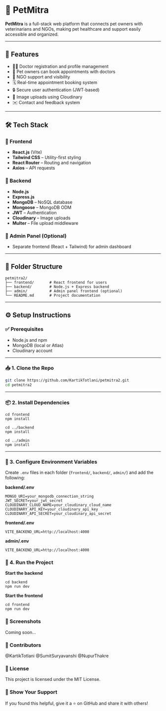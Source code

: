 # 🐾 PetMitra

**PetMitra** is a full-stack web platform that connects pet owners with veterinarians and NGOs, making pet healthcare and support easily accessible and organized.

---

## 🚀 Features

- 👨‍⚕️ Doctor registration and profile management  
- 🐶 Pet owners can book appointments with doctors  
- 🏥 NGO support and visibility  
- 🗓️ Real-time appointment booking system  
- 🔒 Secure user authentication (JWT-based)  
- 📸 Image uploads using Cloudinary  
- ✉️ Contact and feedback system  

---

## 🛠️ Tech Stack

### 🧠 Frontend

- **React.js** (Vite)
- **Tailwind CSS** – Utility-first styling
- **React Router** – Routing and navigation
- **Axios** – API requests

### 🔧 Backend

- **Node.js**
- **Express.js**
- **MongoDB** – NoSQL database
- **Mongoose** – MongoDB ODM
- **JWT** – Authentication
- **Cloudinary** – Image uploads
- **Multer** – File upload middleware

### 📁 Admin Panel (Optional)

- Separate frontend (React + Tailwind) for admin dashboard

---

## 📂 Folder Structure
```
petmitra2/
├── frontend/       # React frontend for users
├── backend/        # Node.js + Express backend
├── admin/          # Admin panel frontend (optional)
└── README.md       # Project documentation
```
---

## ⚙️ Setup Instructions

### ✅ Prerequisites

- Node.js and npm
- MongoDB (local or Atlas)
- Cloudinary account

---

### 📥 1. Clone the Repo

```bash
git clone https://github.com/KartikTotlani/petmitra2.git
cd petmitra2
```
---

### 📦 2. Install Dependencies
```
cd frontend
npm install

cd ../backend
npm install

cd ../admin
npm install
```

---

### 🔐 3. Configure Environment Variables

Create `.env` files in each folder (`frontend/`, `backend/`, `admin/`) and add the following:

**backend/.env**
```env
MONGO_URI=your_mongodb_connection_string
JWT_SECRET=your_jwt_secret
CLOUDINARY_CLOUD_NAME=your_cloudinary_cloud_name
CLOUDINARY_API_KEY=your_cloudinary_api_key
CLOUDINARY_API_SECRET=your_cloudinary_api_secret
```
**frontend/.env**
```
VITE_BACKEND_URL=http://localhost:4000
```
**admin/.env**
```
VITE_BACKEND_URL=http://localhost:4000
```

### 🧪 4. Run the Project
**Start the backend**
```
cd backend
npm run dev
```
**Start the frontend**
```
cd frontend
npm run dev
```
### 📸 Screenshots
Coming soon...

### 🤝 Contributors
@KartikTotlani
@SumitSuryavanshi
@NupurThakre

### 📄 License
This project is licensed under the MIT License.

### 🌟 Show Your Support
If you found this helpful, give it a ⭐ on GitHub and share it with others!


